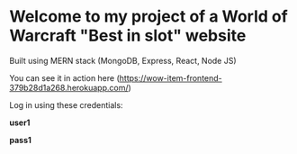 # Welcome to my project of a World of Warcraft "Best in slot" website

Built using MERN stack (MongoDB, Express, React, Node JS)

You can see it in action here (https://wow-item-frontend-379b28d1a268.herokuapp.com/)

Log in using these credentials:

 **user1**
 
 **pass1**

